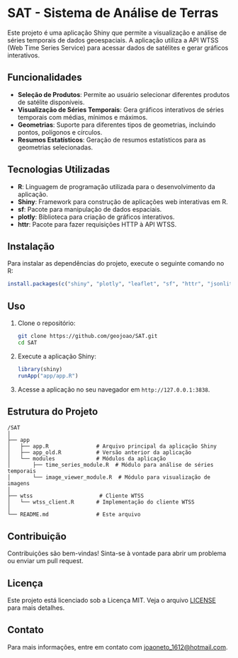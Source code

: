# SAT - Sistema de Análise de Terras

Este projeto é uma aplicação Shiny que permite a visualização e análise de séries temporais de dados geoespaciais. A aplicação utiliza a API WTSS (Web Time Series Service) para acessar dados de satélites e gerar gráficos interativos.

## Funcionalidades

- **Seleção de Produtos**: Permite ao usuário selecionar diferentes produtos de satélite disponíveis.
- **Visualização de Séries Temporais**: Gera gráficos interativos de séries temporais com médias, mínimos e máximos.
- **Geometrias**: Suporte para diferentes tipos de geometrias, incluindo pontos, polígonos e círculos.
- **Resumos Estatísticos**: Geração de resumos estatísticos para as geometrias selecionadas.

## Tecnologias Utilizadas

- **R**: Linguagem de programação utilizada para o desenvolvimento da aplicação.
- **Shiny**: Framework para construção de aplicações web interativas em R.
- **sf**: Pacote para manipulação de dados espaciais.
- **plotly**: Biblioteca para criação de gráficos interativos.
- **httr**: Pacote para fazer requisições HTTP à API WTSS.

## Instalação

Para instalar as dependências do projeto, execute o seguinte comando no R:

```r
install.packages(c("shiny", "plotly", "leaflet", "sf", "httr", "jsonlite", "logger", "R6"))
```

## Uso

1. Clone o repositório:

   ```bash
   git clone https://github.com/geojoao/SAT.git
   cd SAT
   ```

2. Execute a aplicação Shiny:

   ```r
   library(shiny)
   runApp("app/app.R")
   ```

3. Acesse a aplicação no seu navegador em `http://127.0.0.1:3838`.

## Estrutura do Projeto

```
/SAT
│
├── app
│   ├── app.R               # Arquivo principal da aplicação Shiny
│   ├── app_old.R           # Versão anterior da aplicação
│   └── modules             # Módulos da aplicação
│       ├── time_series_module.R  # Módulo para análise de séries temporais
│       └── image_viewer_module.R  # Módulo para visualização de imagens
│
├── wtss                     # Cliente WTSS
│   └── wtss_client.R       # Implementação do cliente WTSS
│
└── README.md               # Este arquivo
```

## Contribuição

Contribuições são bem-vindas! Sinta-se à vontade para abrir um problema ou enviar um pull request.

## Licença

Este projeto está licenciado sob a Licença MIT. Veja o arquivo [LICENSE](LICENSE) para mais detalhes.

## Contato

Para mais informações, entre em contato com [joaoneto_1612@hotmail.com](mailto:joaoneto_1612@hotmail.com).


